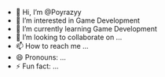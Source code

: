 - 👋 Hi, I’m @Poyrazyy
- 👀 I’m interested in Game Development
- 🌱 I’m currently learning Game Development
- 💞️ I’m looking to collaborate on ...
- 📫 How to reach me ...
- 😄 Pronouns: ...
- ⚡ Fun fact: ...

<!---
Poyrazyy/Poyrazyy is a ✨ special ✨ repository because its `README.md` (this file) appears on your GitHub profile.
You can click the Preview link to take a look at your changes.
--->

